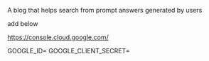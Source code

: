 A blog that helps search from prompt answers generated by users



add below 

https://console.cloud.google.com/

GOOGLE_ID=
GOOGLE_CLIENT_SECRET=